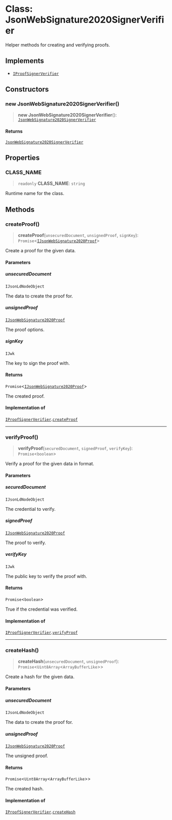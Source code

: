 # Class: JsonWebSignature2020SignerVerifier

Helper methods for creating and verifying proofs.

## Implements

- [`IProofSignerVerifier`](../interfaces/IProofSignerVerifier.md)

## Constructors

### new JsonWebSignature2020SignerVerifier()

> **new JsonWebSignature2020SignerVerifier**(): [`JsonWebSignature2020SignerVerifier`](JsonWebSignature2020SignerVerifier.md)

#### Returns

[`JsonWebSignature2020SignerVerifier`](JsonWebSignature2020SignerVerifier.md)

## Properties

### CLASS\_NAME

> `readonly` **CLASS\_NAME**: `string`

Runtime name for the class.

## Methods

### createProof()

> **createProof**(`unsecuredDocument`, `unsignedProof`, `signKey`): `Promise`\<[`IJsonWebSignature2020Proof`](../interfaces/IJsonWebSignature2020Proof.md)\>

Create a proof for the given data.

#### Parameters

##### unsecuredDocument

`IJsonLdNodeObject`

The data to create the proof for.

##### unsignedProof

[`IJsonWebSignature2020Proof`](../interfaces/IJsonWebSignature2020Proof.md)

The proof options.

##### signKey

`IJwk`

The key to sign the proof with.

#### Returns

`Promise`\<[`IJsonWebSignature2020Proof`](../interfaces/IJsonWebSignature2020Proof.md)\>

The created proof.

#### Implementation of

[`IProofSignerVerifier`](../interfaces/IProofSignerVerifier.md).[`createProof`](../interfaces/IProofSignerVerifier.md#createproof)

***

### verifyProof()

> **verifyProof**(`securedDocument`, `signedProof`, `verifyKey`): `Promise`\<`boolean`\>

Verify a proof for the given data in format.

#### Parameters

##### securedDocument

`IJsonLdNodeObject`

The credential to verify.

##### signedProof

[`IJsonWebSignature2020Proof`](../interfaces/IJsonWebSignature2020Proof.md)

The proof to verify.

##### verifyKey

`IJwk`

The public key to verify the proof with.

#### Returns

`Promise`\<`boolean`\>

True if the credential was verified.

#### Implementation of

[`IProofSignerVerifier`](../interfaces/IProofSignerVerifier.md).[`verifyProof`](../interfaces/IProofSignerVerifier.md#verifyproof)

***

### createHash()

> **createHash**(`unsecuredDocument`, `unsignedProof`): `Promise`\<`Uint8Array`\<`ArrayBufferLike`\>\>

Create a hash for the given data.

#### Parameters

##### unsecuredDocument

`IJsonLdNodeObject`

The data to create the proof for.

##### unsignedProof

[`IJsonWebSignature2020Proof`](../interfaces/IJsonWebSignature2020Proof.md)

The unsigned proof.

#### Returns

`Promise`\<`Uint8Array`\<`ArrayBufferLike`\>\>

The created hash.

#### Implementation of

[`IProofSignerVerifier`](../interfaces/IProofSignerVerifier.md).[`createHash`](../interfaces/IProofSignerVerifier.md#createhash)
